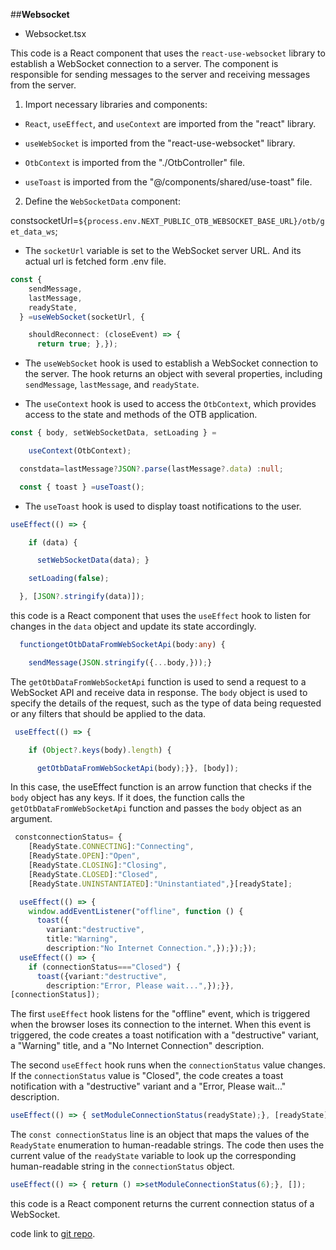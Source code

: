 ##**Websocket**

- Websocket.tsx

This code is a React component that uses the `react-use-websocket` library to establish a WebSocket connection to a server. The component is responsible for sending messages to the server and receiving messages from the server.

1. Import necessary libraries and components:

- `React`, `useEffect`, and `useContext` are imported from the "react" library.

- `useWebSocket` is imported from the "react-use-websocket" library.

- `OtbContext` is imported from the "./OtbController" file.

- `useToast` is imported from the "@/components/shared/use-toast" file.

2. Define the `WebSocketData` component:

 constsocketUrl=`${process.env.NEXT_PUBLIC_OTB_WEBSOCKET_BASE_URL}/otb/get_data_ws`;

- The `socketUrl` variable is set to the WebSocket server URL. And its actual url is fetched form .env file.
```typescript
const {
    sendMessage,
    lastMessage,
    readyState,
  } =useWebSocket(socketUrl, {

    shouldReconnect: (closeEvent) => {
      return true; },});
```
- The `useWebSocket` hook is used to establish a WebSocket connection to the server. The hook returns an object with several properties, including `sendMessage`, `lastMessage`, and `readyState`.

- The `useContext` hook is used to access the `OtbContext`, which provides access to the state and methods of the OTB application.
```typescript
const { body, setWebSocketData, setLoading } =

    useContext(OtbContext);

  constdata=lastMessage?JSON?.parse(lastMessage?.data) :null;

  const { toast } =useToast();
```
- The `useToast` hook is used to display toast notifications to the user.
```typescript
useEffect(() => {

    if (data) {

      setWebSocketData(data); }

    setLoading(false);

  }, [JSON?.stringify(data)]);
```
this code is a React component that uses the `useEffect` hook to listen for changes in the `data` object and update its state accordingly.
```typescript
  functiongetOtbDataFromWebSocketApi(body:any) {

    sendMessage(JSON.stringify({...body,}));}
```
The `getOtbDataFromWebSocketApi` function is used to send a request to a WebSocket API and receive data in response. The `body` object is used to specify the details of the request, such as the type of data being requested or any filters that should be applied to the data.
```typescript
 useEffect(() => {

    if (Object?.keys(body).length) {

      getOtbDataFromWebSocketApi(body);}}, [body]);
```
In this case, the useEffect function is an arrow function that checks if the `body` object has any keys. If it does, the function calls the `getOtbDataFromWebSocketApi` function and passes the `body` object as an argument.
```typescript
 constconnectionStatus= {
    [ReadyState.CONNECTING]:"Connecting",
    [ReadyState.OPEN]:"Open",
    [ReadyState.CLOSING]:"Closing",
    [ReadyState.CLOSED]:"Closed",
    [ReadyState.UNINSTANTIATED]:"Uninstantiated",}[readyState];

  useEffect(() => {
    window.addEventListener("offline", function () {
      toast({
        variant:"destructive",
        title:"Warning",
        description:"No Internet Connection.",});});});
  useEffect(() => {
    if (connectionStatus==="Closed") {
      toast({variant:"destructive",
        description:"Error, Please wait...",});}},
[connectionStatus]);
```
The first `useEffect` hook listens for the "offline" event, which is triggered when the browser loses its connection to the internet. When this event is triggered, the code creates a toast notification with a "destructive" variant, a "Warning" title, and a "No Internet Connection" description.

The second `useEffect` hook runs when the `connectionStatus` value changes. If the `connectionStatus` value is "Closed", the code creates a toast notification with a "destructive" variant and a "Error, Please wait..." description.
```typescript
useEffect(() => { setModuleConnectionStatus(readyState);}, [readyState]);
```
The `const connectionStatus` line is an object that maps the values of the `ReadyState` enumeration to human-readable strings. The code then uses the current value of the `readyState` variable to look up the corresponding human-readable string in the `connectionStatus` object.
```typescript
useEffect(() => { return () =>setModuleConnectionStatus(6);}, []);
```
this code is a React component returns the current connection status of a WebSocket.

code link to [git repo](https://github.com/Electric-Grasshopper/bmaps_web/blob/alpha/src/app/dashboard/service/open__to__buy/components/Websocket.tsx).